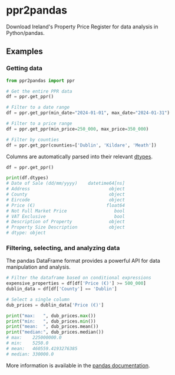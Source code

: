# ppr2pandas

Download Ireland's Property Price Register for data analysis in Python/pandas.

## Examples

### Getting data

```python
from ppr2pandas import ppr

# Get the entire PPR data
df = ppr.get_ppr()

# Filter to a date range
df = ppr.get_ppr(min_date="2024-01-01", max_date="2024-01-31")

# Filter to a price range
df = ppr.get_ppr(min_price=250_000, max_price=350_000)

# Filter by counties
df = ppr.get_ppr(counties=['Dublin', 'Kildare', 'Meath'])
```

Columns are automatically parsed into their relevant [dtypes][1].

```python
df = ppr.get_ppr()

print(df.dtypes)
# Date of Sale (dd/mm/yyyy)    datetime64[ns]
# Address                              object
# County                               object
# Eircode                              object
# Price (€)                           float64
# Not Full Market Price                  bool
# VAT Exclusive                          bool
# Description of Property              object
# Property Size Description            object
# dtype: object
```

### Filtering, selecting, and analyzing data

The pandas DataFrame format provides a powerful API for data manipulation and analysis.

```python
# Filter the dataframe based on conditional expressions
expensive_properties = df[df['Price (€)'] >= 500_000]
dublin_data = df[df['County'] == 'Dublin']

# Select a single column
dub_prices = dublin_data['Price (€)']

print("max:   ", dub_prices.max())
print("min:   ", dub_prices.min())
print("mean:  ", dub_prices.mean())
print("median:", dub_prices.median())
# max:    225000000.0
# min:    5250.0
# mean:   460559.4193276385
# median: 330000.0
```

More information is available in the [pandas documentation][2].

<!-- References -->

[1]: https://pandas.pydata.org/pandas-docs/stable/user_guide/basics.html#dtypes

[2]: https://pandas.pydata.org/docs/getting_started/intro_tutorials/03_subset_data.html#how-do-i-filter-specific-rows-from-a-dataframe